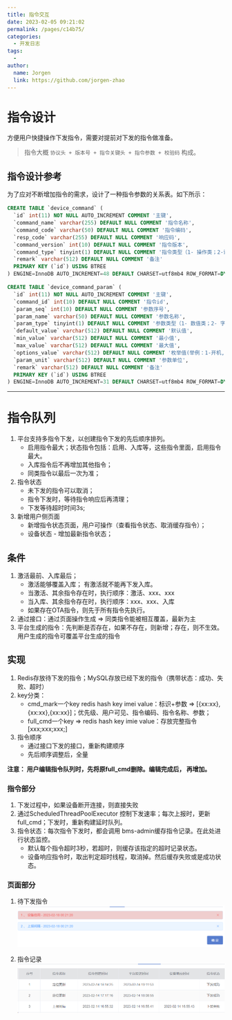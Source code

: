 ```yaml
---
title: 指令交互
date: 2023-02-05 09:21:02
permalink: /pages/c14b75/
categories:
  - 开发日志
tags:
  - 
author: 
  name: Jorgen
  link: https://github.com/jorgen-zhao
---
```

# 指令设计

方便用户快捷操作下发指令，需要对提前对下发的指令做准备。

> 指令大概 `协议头 + 版本号 + 指令关键头 + 指令参数 + 校验码` 构成。

## 指令设计参考
为了应对不断增加指令的需求，设计了一种指令参数的关系表。如下所示：
```sql
CREATE TABLE `device_command` (
  `id` int(11) NOT NULL AUTO_INCREMENT COMMENT '主键',
  `command_name` varchar(255) DEFAULT NULL COMMENT '指令名称',
  `command_code` varchar(50) DEFAULT NULL COMMENT '指令编码',
  `resp_code` varchar(255) DEFAULT NULL COMMENT '响应码',
  `command_version` int(10) DEFAULT NULL COMMENT '指令版本',
  `command_type` tinyint(1) DEFAULT NULL COMMENT '指令类型（1- 操作类；2-设置类；3-查询类）',
  `remark` varchar(512) DEFAULT NULL COMMENT '备注'
  PRIMARY KEY (`id`) USING BTREE
) ENGINE=InnoDB AUTO_INCREMENT=48 DEFAULT CHARSET=utf8mb4 ROW_FORMAT=DYNAMIC COMMENT='设备指令表';
```

```sql
CREATE TABLE `device_command_param` (
  `id` int(11) NOT NULL AUTO_INCREMENT COMMENT '主键',
  `command_id` int(10) DEFAULT NULL COMMENT '指令id',
  `param_seq` int(10) DEFAULT NULL COMMENT '参数序号',
  `param_name` varchar(50) DEFAULT NULL COMMENT '参数名称',
  `param_type` tinyint(1) DEFAULT NULL COMMENT '参数类型（1- 数值类；2- 字符类；3- 枚举类）',
  `default_value` varchar(512) DEFAULT NULL COMMENT '默认值',
  `min_value` varchar(512) DEFAULT NULL COMMENT '最小值',
  `max_value` varchar(512) DEFAULT NULL COMMENT '最大值',
  `options_value` varchar(512) DEFAULT NULL COMMENT '枚举值(举例：1-开机,2-关机)',
  `param_unit` varchar(512) DEFAULT NULL COMMENT '参数单位',
  `remark` varchar(512) DEFAULT NULL COMMENT '备注'
  PRIMARY KEY (`id`) USING BTREE
) ENGINE=InnoDB AUTO_INCREMENT=31 DEFAULT CHARSET=utf8mb4 ROW_FORMAT=DYNAMIC COMMENT='设备指令参数表';
```
---

# 指令队列
1. 平台支持多指令下发，以创建指令下发的先后顺序排列。 
     - 启用指令最大；状态指令包括：启用、入库等，这些指令里面，启用指令最大。
     - 入库指令后不再增加其他指令；
     - 同类指令以最后一次为准；
2. 指令状态 
     - 未下发的指令可以取消；
     - 指令下发时，等待指令响应后再清理；
     - 下发等待超时时间3s;
3. 新增用户侧页面 
     - 新增指令状态页面，用户可操作（查看指令状态、取消缓存指令）；  
     - 设备状态 - 增加最新指令状态；


## 条件
1. 激活最前、入库最后；
     - 激活能够覆盖入库； 有激活就不能再下发入库。
     - 当激活、其余指令存在时，执行顺序：激活、xxx、xxx
     - 当入库、其余指令存在时，执行顺序：xxx、xxx、入库
     - 如果存在OTA指令，则先于所有指令先执行。
2. 通过接口：通过页面操作生成 => 同类指令能被相互覆盖，最新为主
3. 平台生成的指令：先判断是否存在，如果不存在，则新增；存在，则不生效。用户生成的指令可覆盖平台生成的指令

## 实现
1. Redis存放待下发的指令；MySQL存放已经下发的指令（携带状态：成功、失败、超时）
2. key分类：
     - cmd_mark一个key redis hash key imei value：标识+参数 => [{xx:xx},{xx:xx},{xx:xx}]；优先级、用户可见、指令编码、指令名称、参数；
     - full_cmd一个key => redis hash key imie value：存放完整指令[xxx;xxx;xxx;]
3. 指令顺序
     - 通过接口下发的接口，重新构建顺序
     - 先后顺序调整后，全量
  
**注意： 用户编辑指令队列时，先将原full_cmd删除。编辑完成后， 再增加。**


### 指令部分
1. 下发过程中，如果设备断开连接，则直接失败
2. 通过ScheduledThreadPoolExecutor 控制下发速率；每次上报时，更新full_cmd；下发时，重新构建延时队列。
3. 指令状态：每次指令下发时，都会调用 bms-admin缓存指令记录。在此处进行状态监控。
   - 默认每个指令超时3秒，若超时，则缓存该指定的超时记录状态。
   - 设备响应指令时，取出判定超时线程，取消掉。然后缓存失败或是成功状态。

### 页面部分
1. 待下发指令
![指令](/dev/90/1.png)

2. 指令记录
![指令](/dev/90/2.png)
